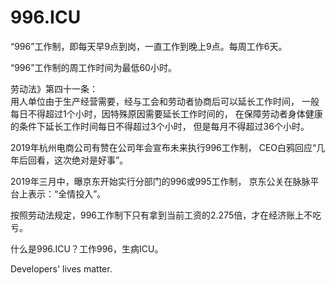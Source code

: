 996.ICU
===

“996”工作制，即每天早9点到岗，一直工作到晚上9点。每周工作6天。

“996”工作制的周工作时间为最低60小时。

劳动法》第四十一条：  
用人单位由于生产经营需要，经与工会和劳动者协商后可以延长工作时间，
一般每日不得超过1个小时，因特殊原因需要延长工作时间的，
在保障劳动者身体健康的条件下延长工作时间每日不得超过3个小时，
但是每月不得超过36个小时。

2019年杭州电商公司有赞在公司年会宣布未来执行996工作制，
CEO白鸦回应“几年后回看，这次绝对是好事”。

2019年三月中，曝京东开始实行分部门的996或995工作制，
京东公关在脉脉平台上表示：“全情投入”。

按照劳动法规定，996工作制下只有拿到当前工资的2.275倍，才在经济账上不吃亏。

什么是996.ICU？工作996，生病ICU。

Developers' lives matter.
